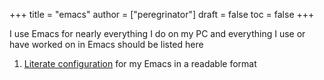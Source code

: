 +++
title = "emacs"
author = ["peregrinator"]
draft = false
toc = false
+++

I use Emacs for nearly everything I do on my PC and everything I use
or have worked on in Emacs should be listed here

1.  [Literate configuration](emacs-literate-configuration/) for my Emacs in a readable format
